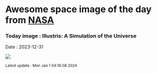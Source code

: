 
# Awesome space image of the day from [NASA](https://api.nasa.gov/)

### Today image : Illustris: A Simulation of the Universe
Date : 2023-12-31

![](https://www.youtube.com/embed/QSivvdIyeG4?si=CNXSnbIN_HXYZG0e?rel=0)

<small>Latest update : Mon Jan  1 04:16:08 2024</small>
        